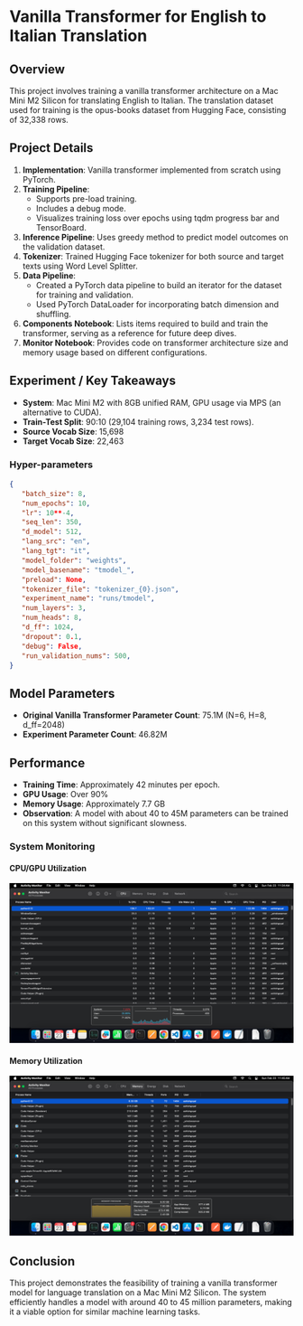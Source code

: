 # Vanilla Transformer for English to Italian Translation

## Overview

This project involves training a vanilla transformer architecture on a Mac Mini M2 Silicon for translating English to Italian. The translation dataset used for training is the opus-books dataset from Hugging Face, consisting of 32,338 rows.

## Project Details

1. **Implementation**: Vanilla transformer implemented from scratch using PyTorch.
2. **Training Pipeline**:
   - Supports pre-load training.
   - Includes a debug mode.
   - Visualizes training loss over epochs using tqdm progress bar and TensorBoard.
3. **Inference Pipeline**: Uses greedy method to predict model outcomes on the validation dataset.
4. **Tokenizer**: Trained Hugging Face tokenizer for both source and target texts using Word Level Splitter.
5. **Data Pipeline**: 
   - Created a PyTorch data pipeline to build an iterator for the dataset for training and validation.
   - Used PyTorch DataLoader for incorporating batch dimension and shuffling.
6. **Components Notebook**: Lists items required to build and train the transformer, serving as a reference for future deep dives.
7. **Monitor Notebook**: Provides code on transformer architecture size and memory usage based on different configurations.

## Experiment / Key Takeaways

- **System**: Mac Mini M2 with 8GB unified RAM, GPU usage via MPS (an alternative to CUDA).
- **Train-Test Split**: 90:10 (29,104 training rows, 3,234 test rows).
- **Source Vocab Size**: 15,698
- **Target Vocab Size**: 22,463

### Hyper-parameters

```json
{
   "batch_size": 8,
   "num_epochs": 10,
   "lr": 10**-4,
   "seq_len": 350,
   "d_model": 512,
   "lang_src": "en",
   "lang_tgt": "it",
   "model_folder": "weights",
   "model_basename": "tmodel_",
   "preload": None,
   "tokenizer_file": "tokenizer_{0}.json",
   "experiment_name": "runs/tmodel",
   "num_layers": 3,
   "num_heads": 8,
   "d_ff": 1024,
   "dropout": 0.1,
   "debug": False,
   "run_validation_nums": 500,
}
```
## Model Parameters

- **Original Vanilla Transformer Parameter Count**: 75.1M (N=6, H=8, d_ff=2048)
- **Experiment Parameter Count**: 46.82M

## Performance

- **Training Time**: Approximately 42 minutes per epoch.
- **GPU Usage**: Over 90%
- **Memory Usage**: Approximately 7.7 GB
- **Observation**: A model with about 40 to 45M parameters can be trained on this system without significant slowness.

### System Monitoring

#### CPU/GPU Utilization
![CPU/GPU Utilization](./GPU_utilization.png)

#### Memory Utilization
![Memory Utilization](./memory_utilization.png)

## Conclusion

This project demonstrates the feasibility of training a vanilla transformer model for language translation on a Mac Mini M2 Silicon. The system efficiently handles a model with around 40 to 45 million parameters, making it a viable option for similar machine learning tasks.